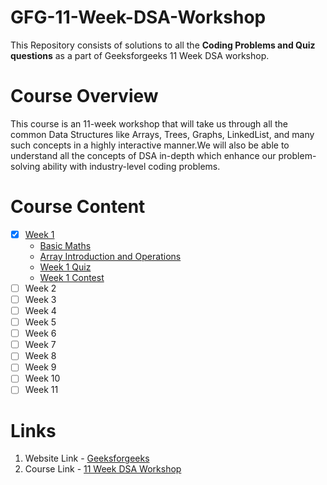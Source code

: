 # GFG-11-Week-DSA-Workshop

This Repository consists of solutions to all the **Coding Problems and Quiz questions** as a part of Geeksforgeeks 11 Week DSA workshop.

# Course Overview

This course is an 11-week workshop that will take us through all the common Data Structures like Arrays, Trees, Graphs, LinkedList, and 
many such concepts in a highly interactive manner.We will also be able to understand all the concepts of DSA in-depth which enhance our problem-solving ability with industry-level coding problems.

# Course Content

- [x] [Week 1](https://github.com/Harini-Pavithra/GFG-11-Week-DSA-Workshop/tree/main/Week%201)
  - [Basic Maths](https://github.com/Harini-Pavithra/GFG-11-Week-DSA-Workshop/tree/main/Week%201/Problem/Mathematics)
  - [Array Introduction and Operations](https://github.com/Harini-Pavithra/GFG-11-Week-DSA-Workshop/tree/main/Week%201/Problem/Arrays)
  - [Week 1 Quiz](https://github.com/Harini-Pavithra/GFG-11-Week-DSA-Workshop/tree/main/Week%201/Quiz)
  - [Week 1 Contest](https://github.com/Harini-Pavithra/GFG-11-Week-DSA-Workshop/tree/main/Week%201/Contest)
- [ ] Week 2
- [ ] Week 3
- [ ] Week 4
- [ ] Week 5
- [ ] Week 6
- [ ] Week 7
- [ ] Week 8
- [ ] Week 9
- [ ] Week 10
- [ ] Week 11

# Links

1. Website Link - [Geeksforgeeks](https://www.geeksforgeeks.org/)
2. Course Link - [11 Week DSA Workshop](https://practice.geeksforgeeks.org/courses/Workshop-DSA?vC=1)

